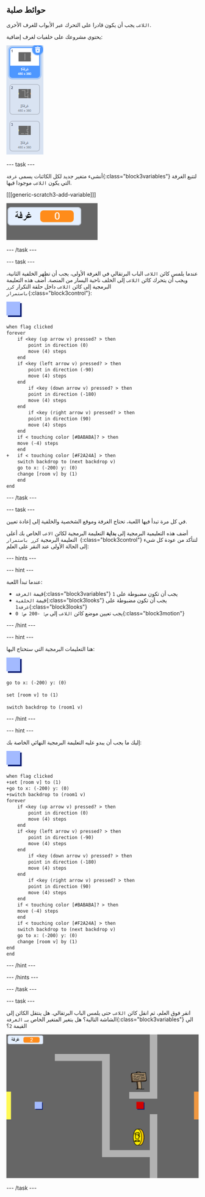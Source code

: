 ## حوائط صلبة

`اللاعب` يجب أن يكون قادرا على التحرك عبر الأبواب للغرف الأخرى.

يحتوي مشروعك على خلفيات لغرف إضافية:

![لقطة شاشة](images/world-backdrops.png)

--- task ---

أنشىء متغير جديد لكل الكائنات يسمى `غرفة`{:class="block3variables"} لتتبع الغرفة التي يكون `اللاعب` موجودا فيها.

[[[generic-scratch3-add-variable]]]

![لقطة الشاشة](images/world-room.png)

--- /task ---

--- task ---

عندما يلمس كائن `اللاعب` الباب البرتقالي في الغرفة الأولى، يجب أن تظهر الخلفية الثانية، ويجب أن يتحرك كائن `اللاعب` إلى الخلف ناحية اليسار من المنصة. أضف هذه التعليمة البرمجية إلى كائن `اللاعب` داخل حلقة التكرار `كرر باستمرار`{:class="block3control"}:

![اللاعب](images/player.png)

```blocks3
when flag clicked
forever
    if <key (up arrow v) pressed? > then
        point in direction (0)
        move (4) steps
    end
    if <key (left arrow v) pressed? > then
        point in direction (-90)
        move (4) steps
    end
        if <key (down arrow v) pressed? > then
        point in direction (-180)
        move (4) steps
    end
        if <key (right arrow v) pressed? > then
        point in direction (90)
        move (4) steps
    end
    if < touching color [#BABABA]? > then
    move (-4) steps
    end
+   if < touching color [#F2A24A] > then
    switch backdrop to (next backdrop v)
    go to x: (-200) y: (0)
    change [room v] by (1)
    end
end
```

--- /task ---

--- task ---

في كل مرة تبدأ فيها اللعبة، تحتاج الغرفة وموقع الشخصية والخلفية إلى إعادة تعيين.

أضف هذه التعليمية البرمجية إلى **بداية** التعليمة البرمجية لكائن `الاعب` الخاص بك أعلى التعليمة البرمجية `كرر باستمرار `{:class="block3control"} لتتأكد من عودة كل شيء إلى الحالة الأولى عند النقر على العلم:

--- hints ---


--- hint ---

عندما تبدأ اللعبة:

+ قيمة `الغرفة`{:class="block3variables"} يجب أن تكون مضبوطة على `1 ` 
+ قيمة `الخلفية`{:class="block3looks"} يجب أن تكون مضبوطة على `غرفة1`{:class="block3looks"}
+ يجب تعيين موضع كائن `اللاعب` إلى `س: -200 ص: 0`{:class="block3motion"}

--- /hint ---

--- hint ---

هنا التعليمات البرمجية التي ستحتاج اليها:

![اللاعب](images/player.png)

```blocks3
go to x: (-200) y: (0)

set [room v] to (1)

switch backdrop to (room1 v)
```

--- /hint ---

--- hint ---

إليك ما يجب أن يبدو عليه التعليمة البرمجية النهائي الخاصة بك:

![اللاعب](images/player.png)

```blocks3
when flag clicked
+set [room v] to (1)
+go to x: (-200) y: (0)
+switch backdrop to (room1 v)
forever
    if <key (up arrow v) pressed? > then
        point in direction (0)
        move (4) steps
    end
    if <key (left arrow v) pressed? > then
        point in direction (-90)
        move (4) steps
    end
        if <key (down arrow v) pressed? > then
        point in direction (-180)
        move (4) steps
    end
        if <key (right arrow v) pressed? > then
        point in direction (90)
        move (4) steps
    end
    if < touching color [#BABABA]? > then
    move (-4) steps
    end
    if < touching color [#F2A24A] > then
    switch backdrop to (next backdrop v)
    go to x: (-200) y: (0)
    change [room v] by (1)
end
end
```

--- /hint ---

--- /hints ---

--- /task ---

--- task ---

انقر فوق العلم، ثم انقل كائن `اللاعب` حتى يلمس الباب البرتقالي. هل ينتقل الكائن إلى الشاشة التالية؟ هل يتغير المتغير الخاص بــ `الغرفة`{:class="block3variables"} الي القيمة `2`؟

![لقطة الشاشة](images/world-room-test.png)

--- /task ---